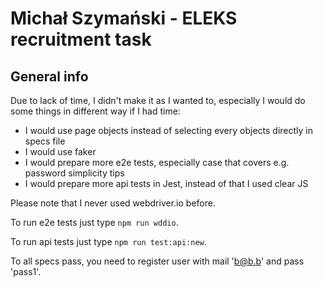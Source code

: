 # Michał Szymański - ELEKS recruitment task 
## General info

Due to lack of time, I didn't make it as I wanted to, especially I would do some things in different way if I had time:
- I would use page objects instead of selecting every objects directly in specs file
- I would use faker
- I would prepare more e2e tests, especially case that covers e.g. password simplicity tips
- I would prepare more api tests in Jest, instead of that I used clear JS

Please note that I never used webdriver.io before.

To run e2e tests just type `npm run wddio`.

To run api tests just type `npm run test:api:new`.


To all specs pass, you need to register user with mail 'b@b.b' and pass 'pass1'.


